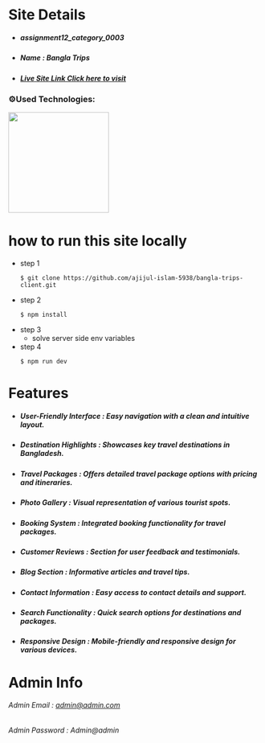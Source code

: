 
# Site Details

* #####  assignment12_category_0003
* #####  Name : Bangla Trips
* ##### [Live Site Link Click here to visit](https://assignment-12-819b8.web.app)

### ⚙️Used Technologies:
<p align="left">
  <a>
    <img width="200" src="https://skillicons.dev/icons?i=react,firebase,mongo,express,tailwind,materialui &perline=6" />
  </a>
</p>

# how to run this site locally

- step 1
   ```
   $ git clone https://github.com/ajijul-islam-5938/bangla-trips-client.git
   ```
- step 2
   ```
   $ npm install
   ```
- step 3
    - solve server side env variables
- step 4
  ```
  $ npm run dev
  ```
# Features
* ##### __User-Friendly Interface :__ Easy navigation with a clean and intuitive layout.
* ##### __Destination Highlights :__  Showcases key travel destinations in Bangladesh.
* ##### __Travel Packages :__ Offers detailed travel package options with pricing and itineraries.
* ##### __Photo Gallery :__ Visual representation of various tourist spots.
* ##### __Booking System :__  Integrated booking functionality for travel packages.
* ##### __Customer Reviews :__ Section for user feedback and testimonials.
* ##### __Blog Section :__ Informative articles and travel tips.
* ##### __Contact Information :__ Easy access to contact details and support.
* ##### __Search Functionality :__ Quick search options for destinations and packages.
* ##### __Responsive Design :__ Mobile-friendly and responsive design for various devices.
# Admin Info
 ###### Admin Email : admin@admin.com
 ###### Admin Password : Admin@admin












